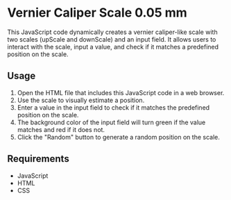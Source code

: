 # Vernier Caliper Scale 0.05 mm
This JavaScript code dynamically creates a vernier caliper-like scale with two scales (upScale and downScale) and an input field.
 It allows users to interact with the scale, input a value, and check if it matches a predefined position on the scale.

## Usage

1. Open the HTML file that includes this JavaScript code in a web browser.
2. Use the scale to visually estimate a position.
3. Enter a value in the input field to check if it matches the predefined position on the scale.
4. The background color of the input field will turn green if the value matches and red if it does not.
5. Click the "Random" button to generate a random position on the scale.

## Requirements

- JavaScript
- HTML
- CSS

